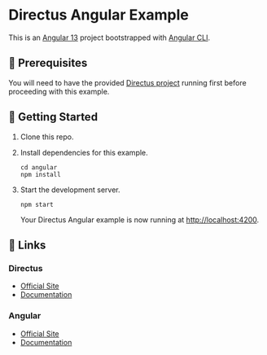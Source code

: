 # Directus Angular Example

This is an [Angular 13](https://angular.io) project bootstrapped with [Angular CLI](https://github.com/angular/angular-cli).

## 📌 Prerequisites

You will need to have the provided [Directus project](../directus) running first before proceeding with this example.

## 🚀 Getting Started

1. Clone this repo.

2. Install dependencies for this example.

   ```shell
   cd angular
   npm install
   ```

3. Start the development server.

   ```shell
   npm start
   ```

   Your Directus Angular example is now running at <http://localhost:4200>.

## 🔗 Links

### Directus

- [Official Site](https://directus.io)
- [Documentation](https://docs.directus.io)

### Angular

- [Official Site](https://angular.io)
- [Documentation](https://angular.io/docs)
